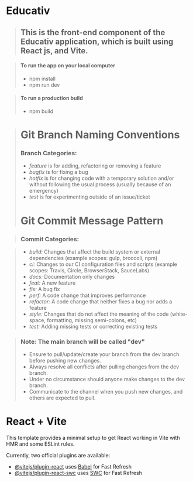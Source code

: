 # Educativ

> ## This is the front-end component of the Educativ application, which is built using React js, and Vite.

> #### To run the app on your local computer
>
> - npm install
> - npm run dev

> #### To run a production build
>
> - npm build

> # Git Branch Naming Conventions
>
> ### Branch Categories:
>
> - _feature_ is for adding, refactoring or removing a feature
> - _bugfix_ is for fixing a bug
> - _hotfix_ is for changing code with a temporary solution and/or without following the usual process (usually because of an emergency)
> - _test_ is for experimenting outside of an issue/ticket
>
> # Git Commit Message Pattern

> ### Commit Categories:

> - _build:_ Changes that affect the build system or external dependencies (example scopes: gulp, broccoli, npm)
> - _ci:_ Changes to our CI configuration files and scripts (example scopes: Travis, Circle, BrowserStack, SauceLabs)
> - _docs:_ Documentation only changes
> - _feat:_ A new feature
> - _fix:_ A bug fix
> - _perf:_ A code change that improves performance
> - _refactor:_ A code change that neither fixes a bug nor adds a feature
> - _style:_ Changes that do not affect the meaning of the code (white-space, formatting, missing semi-colons, etc)
> - _test:_ Adding missing tests or correcting existing tests

> ### Note: The main branch will be called "dev"
>
> - Ensure to pull/update/create your branch from the dev branch before pushing new changes.
> - Always resolve all conflicts after pulling changes from the dev branch.
> - Under no circumstance should anyone make changes to the dev branch.
> - Communicate to the channel when you push new changes, and others are expected to pull.

# React + Vite

This template provides a minimal setup to get React working in Vite with HMR and some ESLint rules.

Currently, two official plugins are available:

- [@vitejs/plugin-react](https://github.com/vitejs/vite-plugin-react/blob/main/packages/plugin-react/README.md) uses [Babel](https://babeljs.io/) for Fast Refresh
- [@vitejs/plugin-react-swc](https://github.com/vitejs/vite-plugin-react-swc) uses [SWC](https://swc.rs/) for Fast Refresh
